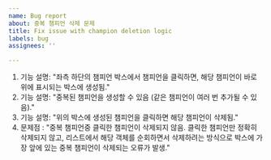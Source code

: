 ```yaml
---
name: Bug report
about: 중복 챔피언 삭제 문제
title: Fix issue with champion deletion logic
labels: bug
assignees: ''

---
```


1. 기능 설명: "좌측 하단의 챔피언 박스에서 챔피언을 클릭하면, 해당 챔피언이 바로 위에 표시되는 박스에 생성됨."
2. 기능 설명: "중복된 챔피언을 생성할 수 있음 (같은 챔피언이 여러 번 추가될 수 있음)."
3. 기능 설명: "위의 박스에 생성된 챔피언을 클릭하면 해당 챔피언이 삭제됨."
4. 문제점 : "중복 챔피언중 클릭한 챔피언이 삭제되지 않음. 클릭한 챔피언만 정확히 삭제되지 않고, 리스트에서 해당 객체를 순회하면서 삭제하려는 방식으로 박스에 가장 앞에 있는 중복 챔피언이 삭제되는 오류가 발생."
